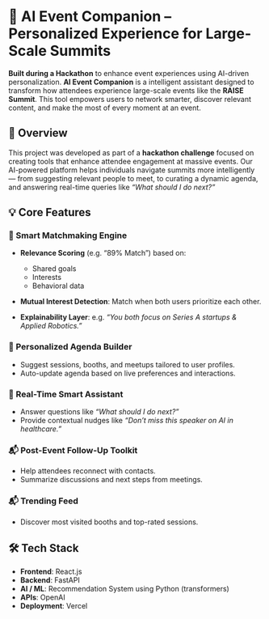 # 🎯 AI Event Companion – Personalized Experience for Large-Scale Summits

**Built during a Hackathon** to enhance event experiences using AI-driven personalization.
**AI Event Companion** is a intelligent assistant designed to transform how attendees experience large-scale events like the **RAISE Summit**. This tool empowers users to network smarter, discover relevant content, and make the most of every moment at an event.


## 🚀 Overview

This project was developed as part of a **hackathon challenge** focused on creating tools that enhance attendee engagement at massive events. Our AI-powered platform helps individuals navigate summits more intelligently — from suggesting relevant people to meet, to curating a dynamic agenda, and answering real-time queries like *“What should I do next?”*


## 💡 Core Features

### 🔗 Smart Matchmaking Engine

* **Relevance Scoring** (e.g. “89% Match”) based on:

  * Shared goals
  * Interests
  * Behavioral data
* **Mutual Interest Detection**: Match when both users prioritize each other.
* **Explainability Layer**: e.g. *“You both focus on Series A startups & Applied Robotics.”*

### 📅 Personalized Agenda Builder

* Suggest sessions, booths, and meetups tailored to user profiles.
* Auto-update agenda based on live preferences and interactions.

### 🧠 Real-Time Smart Assistant

* Answer questions like *“What should I do next?”*
* Provide contextual nudges like *“Don’t miss this speaker on AI in healthcare.”*

### 📬 Post-Event Follow-Up Toolkit

* Help attendees reconnect with contacts.
* Summarize discussions and next steps from meetings.

### 📬 Trending Feed

* Discover most visited booths and top-rated sessions.


## 🛠️ Tech Stack

* **Frontend**: React.js 
* **Backend**: FastAPI
* **AI / ML**: Recommendation System using Python (transformers)
* **APIs**: OpenAI 
* **Deployment**: Vercel


